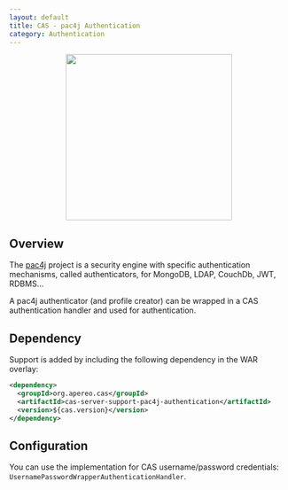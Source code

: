 ```yaml
---
layout: default
title: CAS - pac4j Authentication
category: Authentication
---
```


<p align="center">
  <img src="https://pac4j.github.io/pac4j/img/logo-cas.png" width="300" />
</p>

## Overview

The [pac4j](https://github.com/pac4j/pac4j) project is a security engine with specific authentication mechanisms, 
called authenticators, for MongoDB, LDAP, CouchDb, JWT, RDBMS...

A pac4j authenticator (and profile creator) can be wrapped 
in a CAS authentication handler and used for authentication.

## Dependency

Support is added by including the following dependency in the WAR overlay:

```xml
<dependency>
  <groupId>org.apereo.cas</groupId>
  <artifactId>cas-server-support-pac4j-authentication</artifactId>
  <version>${cas.version}</version>
</dependency>
```

## Configuration

You can use the implementation for CAS username/password credentials: 
`UsernamePasswordWrapperAuthenticationHandler`.
